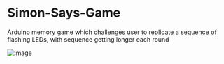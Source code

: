 # Simon-Says-Game
Arduino memory game which challenges user to replicate a sequence of flashing LEDs, with sequence getting longer each round

![image](https://github.com/user-attachments/assets/b3bb8ff6-590c-4042-8b6d-200f0623d56d)
